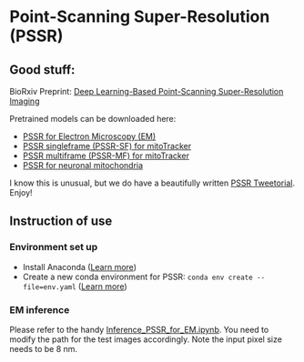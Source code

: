 # Point-Scanning Super-Resolution (PSSR)

## Good stuff:

BioRxiv Preprint: [Deep Learning-Based Point-Scanning Super-Resolution Imaging](https://www.biorxiv.org/content/10.1101/740548v3)

Pretrained models can be downloaded here: 
* [PSSR for Electron Microscopy (EM)](https://www.dropbox.com/s/4o8n1jc1piivohz/PSSR_EM.pkl?dl=0)
* [PSSR singleframe (PSSR-SF) for mitoTracker](https://www.dropbox.com/s/jfsze6ro6boefzt/PSSR-SF_mitotracker.pkl?dl=0)
* [PSSR multiframe (PSSR-MF) for mitoTracker](https://www.dropbox.com/s/99ct6nxgndfnv3f/PSSR-MF_mitotracker.pkl?dl=0)
* [PSSR for neuronal mitochondria](https://www.dropbox.com/s/dlj6kbnch291wmk/PSSR_neuronalMito.pkl?dl=0)

I know this is unusual, but we do have a beautifully written [PSSR Tweetorial](https://twitter.com/manorlaboratory/status/1169624396891185152?s=20). Enjoy!

## Instruction of use

### Environment set up
- Install Anaconda ([Learn more](https://docs.anaconda.com/anaconda/install/))
- Create a new conda environment for PSSR: `conda env create --file=env.yaml` ([Learn more](https://docs.conda.io/projects/conda/en/latest/user-guide/tasks/manage-environments.html#creating-an-environment-from-an-environment-yml-file))

### EM inference
Please refer to the handy [Inference_PSSR_for_EM.ipynb](https://github.com/BPHO-Salk/PSSR/blob/master/Inference_PSSR_for_EM.ipynb). You need to modify the path for the test images accordingly. Note the input pixel size needs to be 8 nm.
